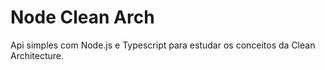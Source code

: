 # Node Clean Arch

Api simples com Node.js e Typescript para estudar os conceitos da Clean Architecture.
